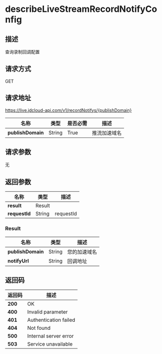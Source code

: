 # describeLiveStreamRecordNotifyConfig


## 描述
查询录制回调配置

## 请求方式
GET

## 请求地址
https://live.jdcloud-api.com/v1/recordNotifys/{publishDomain}

|名称|类型|是否必需|描述|
|---|---|---|---|
|**publishDomain**|String|True|推流加速域名|

## 请求参数
无


## 返回参数
|名称|类型|描述|
|---|---|---|
|**result**|Result| |
|**requestId**|String|requestId|

### Result
|名称|类型|描述|
|---|---|---|
|**publishDomain**|String|您的加速域名|
|**notifyUrl**|String|回调地址|

## 返回码
|返回码|描述|
|---|---|
|**200**|OK|
|**400**|Invalid parameter|
|**401**|Authentication failed|
|**404**|Not found|
|**500**|Internal server error|
|**503**|Service unavailable|
